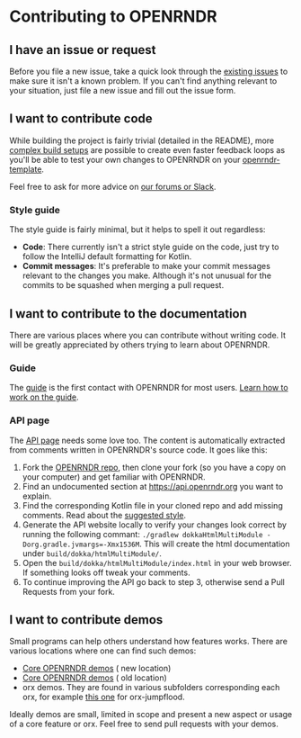 # Contributing to OPENRNDR

## I have an issue or request

Before you file a new issue, take a quick look through
the [existing issues](https://github.com/openrndr/openrndr/issues) to make sure it isn't a known
problem. If you can't find anything relevant to your situation, just file a new issue and fill out
the issue form.

## I want to contribute code

While building the project is fairly trivial (detailed in the README),
more [complex build setups](https://github.com/openrndr/openrndr/wiki/Building-OPENRNDR) are
possible to create even faster feedback loops as you'll be able to test your own changes to OPENRNDR
on your [openrndr-template](https://github.com/openrndr/openrndr-template).

Feel free to ask for more advice
on [our forums or Slack](https://github.com/openrndr/openrndr#community).

### Style guide

The style guide is fairly minimal, but it helps to spell it out regardless:

* **Code**: There currently isn't a strict style guide on the code, just try to follow the IntelliJ
  default formatting for Kotlin.
* **Commit messages**: It's preferable to make your commit messages relevant to the changes you
  make. Although it's not unusual for the commits to be squashed when merging a pull request.

## I want to contribute to the documentation

There are various places where you can contribute without writing code. It will be greatly
appreciated by others trying to learn about OPENRNDR.

### Guide

The [guide](https://guide.openrndr.org/) is the first contact with OPENRNDR for most users.
[Learn how to work on the guide](https://github.com/openrndr/openrndr-guide/blob/dev/contributing.md).

### API page

The [API page](https://api.openrndr.org/) needs some love too. The content is automatically
extracted from comments written in OPENRNDR's source code. It goes like this:

1. Fork the [OPENRNDR repo](https://github.com/openrndr/openrndr/), then clone your fork (so you
   have a copy on your computer) and get familiar with OPENRNDR.
2. Find an undocumented section at https://api.openrndr.org you want to explain.
3. Find the corresponding Kotlin file in your cloned repo and add missing comments. Read about
   the [suggested style](https://developers.google.com/style).
4. Generate the API website locally to verify your changes look correct by running the following
   commant: `./gradlew dokkaHtmlMultiModule -Dorg.gradle.jvmargs=-Xmx1536M`. This will create the
   html documentation under `build/dokka/htmlMultiModule/`.
5. Open the `build/dokka/htmlMultiModule/index.html` in your web browser. If something looks off
   tweak your comments.
6. To continue improving the API go back to step 3, otherwise send a Pull Requests from your fork.

## I want to contribute demos

Small programs can help others understand how features works. There are various locations where one
can find such demos:

- [Core OPENRNDR demos](https://github.com/openrndr/openrndr/tree/master/openrndr-demos/src/main/kotlin) (
  new location)
- [Core OPENRNDR demos](https://github.com/openrndr/orx/tree/master/openrndr-demos/src/demo/kotlin) (
  old location)
- orx demos. They are found in various subfolders corresponding each orx, for
  example [this one](https://github.com/openrndr/orx/tree/master/orx-jumpflood/src/demo/kotlin) for
  orx-jumpflood.

Ideally demos are small, limited in scope and present a new aspect or usage of a core feature or
orx. Feel free to send pull requests with your demos.
